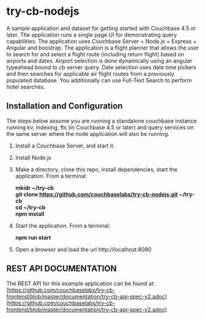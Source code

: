 try-cb-nodejs
===============

A sample application and dataset for getting started with Couchbase 4.5 or later.  The application runs a single page UI for demonstrating query capabilities.   The application uses Couchbase Server +  Node.js + Express + Angular and boostrap.   The application is a flight planner that allows the user to search for and select a flight route (including return flight) based on airports and dates. Airport selection is done dynamically using an angular typeahead bound to cb server query.   Date selection uses date time pickers and then searches for applicable air flight routes from a previously populated database.  You additionally can use Full-Text Search to perform hotel searches.

## Installation and Configuration
The steps below assume you are running a standalone couchbase instance running kv, indexing, fts (in Couchbase 4.5 or later) and query services on the same server where the node application will also be running.

 1. Install a Couchbase Server, and start it.
 
 2. Install Node.js

 3. Make a directory, clone this repo, install dependencies, start the application.  From a terminal:

    **mkidr ~/try-cb   
    git clone https://github.com/couchbaselabs/try-cb-nodejs.git ~/try-cb   
    cd ~/try-cb   
    npm install**   

 4. Start the application.  From a terminal:

    **npm run start**

 5. Open a browser and load the url http://localhost:8080

## REST API DOCUMENTATION
The REST API for this example application can be found at:
[https://github.com/couchbaselabs/try-cb-frontend/blob/master/documentation/try-cb-api-spec-v2.adoc](https://github.com/couchbaselabs/try-cb-frontend/blob/master/documentation/try-cb-api-spec-v2.adoc)
